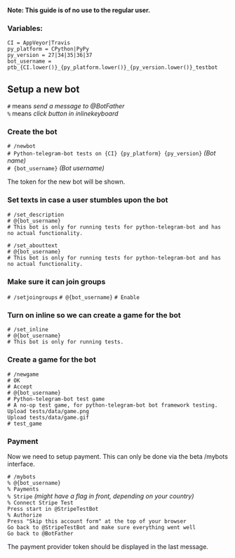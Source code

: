 **Note: This guide is of no use to the regular user.**

### Variables:
```
CI = AppVeyor|Travis
py_platform = CPython|PyPy
py_version = 27|34|35|36|37
bot_username = ptb_{CI.lower()}_{py_platform.lower()}_{py_version.lower()}_testbot
```

## Setup a new bot

`#` means *send a message to @BotFather*  
`%` means *click button in inlinekeyboard*  

### Create the bot

`# /newbot`  
`# Python-telegram-bot tests on {CI} {py_platform} {py_version}` *(Bot name)*  
`# {bot_username}` *(Bot username)*  

The token for the new bot will be shown.

### Set texts in case a user stumbles upon the bot

`# /set_description`  
`# @{bot_username}`  
`# This bot is only for running tests for python-telegram-bot and has no actual functionality.`  

`# /set_abouttext`  
`# @{bot_username}`  
`# This bot is only for running tests for python-telegram-bot and has no actual functionality.`  

### Make sure it can join groups

`# /setjoingroups`
`# @{bot_username}`
`# Enable`

### Turn on inline so we can create a game for the bot

`# /set_inline`  
`# @{bot_username}`  
`# This bot is only for running tests.`  

### Create a game for the bot

`# /newgame`  
`# OK`  
`# Accept`  
`# @{bot_username}`  
`# Python-telegram-bot test game`  
`# A no-op test game, for python-telegram-bot bot framework testing.`  
`Upload tests/data/game.png`  
`Upload tests/data/game.gif`  
`# test_game`  

### Payment
Now we need to setup payment. This can only be done via the beta /mybots interface.

`# /mybots`  
`% @{bot_username}`  
`% Payments`  
`% Stripe` *(might have a flag in front, depending on your country)*  
`% Connect Stripe Test`  
`Press start in @StripeTestBot`  
`% Authorize`  
`Press "Skip this account form" at the top of your browser`  
`Go back to @StripeTestBot and make sure everything went well`  
`Go back to @BotFather`  

The payment provider token should be displayed in the last message.


